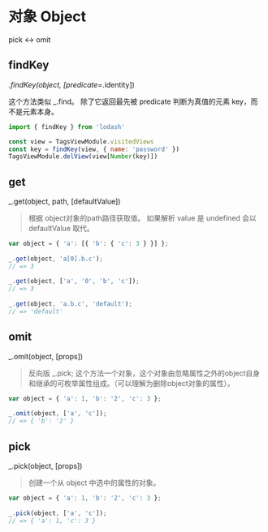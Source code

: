 # 对象 Object

pick <-> omit

findKey
---

_.findKey(object, [predicate=_.identity])

这个方法类似 _.find。 除了它返回最先被 predicate 判断为真值的元素 key，而不是元素本身。

```js
import { findKey } from 'lodash'

const view = TagsViewModule.visitedViews
const key = findKey(view, { name: 'password' })
TagsViewModule.delView(view[Number(key)])
```

get
---

_.get(object, path, [defaultValue])

> 根据 object对象的path路径获取值。 如果解析 value 是 undefined 会以 defaultValue 取代。

```js
var object = { 'a': [{ 'b': { 'c': 3 } }] };
 
_.get(object, 'a[0].b.c');
// => 3
 
_.get(object, ['a', '0', 'b', 'c']);
// => 3
 
_.get(object, 'a.b.c', 'default');
// => 'default'
```

omit
---

_.omit(object, [props])

> 反向版 _.pick; 这个方法一个对象，这个对象由忽略属性之外的object自身和继承的可枚举属性组成。（可以理解为删除object对象的属性）。

```js
var object = { 'a': 1, 'b': '2', 'c': 3 };
 
_.omit(object, ['a', 'c']);
// => { 'b': '2' }
```

pick
---

_.pick(object, [props])

> 创建一个从 object 中选中的属性的对象。

```js
var object = { 'a': 1, 'b': '2', 'c': 3 };
 
_.pick(object, ['a', 'c']);
// => { 'a': 1, 'c': 3 }
```
